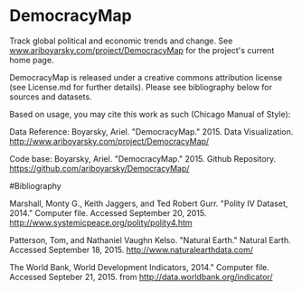 # DemocracyMap
Track global political and economic trends and change. See www.ariboyarsky.com/project/DemocracyMap for the project's current home page.


DemocracyMap is released under a creative commons attribution license (see License.md for further details). Please see bibliography below for sources and datasets.

Based on usage, you may cite this work as such (Chicago Manual of Style): 

Data Reference:
Boyarsky, Ariel. "DemocracyMap." 2015. Data Visualization. http://www.ariboyarsky.com/project/DemocracyMap/

Code base:
Boyarsky, Ariel. "DemocracyMap." 2015. Github Repository. https://github.com/ariboyarsky/DemocracyMap/

#Bibliography

Marshall, Monty G., Keith Jaggers, and Ted Robert Gurr. "Polity IV Dataset, 2014." Computer file. Accessed September 20, 2015. http://www.systemicpeace.org/polity/polity4.htm

Patterson, Tom, and Nathaniel Vaughn Kelso. "Natural Earth." Natural Earth. Accessed September 18, 2015. http://www.naturalearthdata.com/

The World Bank, World Development Indicators, 2014." Computer file. Accessed Septeber 21, 2015. from http://data.worldbank.org/indicator/

